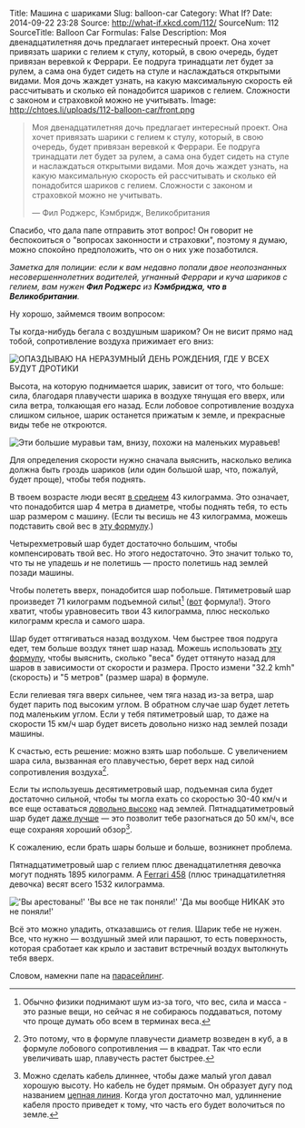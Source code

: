 Title: Машина с шариками
Slug: balloon-car
Category: What If?
Date: 2014-09-22 23:28
Source: http://what-if.xkcd.com/112/
SourceNum: 112
SourceTitle: Balloon Car
Formulas: False
Description: Моя двенадцатилетняя дочь предлагает интересный проект. Она хочет привязать шарики с гелием к стулу, который, в свою очередь, будет привязан веревкой к Феррари. Ее подруга тринадцати лет будет за рулем, а сама она будет сидеть на стуле и наслаждаться открытыми видами. Моя дочь жаждет узнать, на какую максимальную скорость ей рассчитывать и сколько ей понадобится шариков с гелием. Сложности с законом и страховкой можно не учитывать.
Image: http://chtoes.li/uploads/112-balloon-car/front.png

> Моя двенадцатилетняя дочь предлагает интересный проект. Она хочет привязать шарики с гелием к стулу, который, в свою очередь, будет привязан веревкой к Феррари. Ее подруга тринадцати лет будет за рулем, а сама она будет сидеть на стуле и наслаждаться открытыми видами. Моя дочь жаждет узнать, на какую максимальную скорость ей рассчитывать и сколько ей понадобится шариков с гелием. Сложности с законом и страховкой можно не учитывать.
> 
> — Фил Роджерс, Кэмбридж, Великобритания

Спасибо, что дала папе отправить этот вопрос! Он говорит не беспокоиться о "вопросах законности и страховки", поэтому я думаю, можно спокойно предположить, что он о них уже позаботился.

_Заметка для полиции: если к вам недавно попали двое неопознанных несовершеннолетних водителей, угнанный Феррари и куча шариков с гелием, вам нужен **Фил Роджерс** из **Кэмбриджа, что в Великобритании**._

Ну хорошо, займемся твоим вопросом:

Ты когда-нибудь бегала с воздушным шариком? Он не висит прямо над тобой, сопротивление воздуха прижимает его вниз:

![](/uploads/112-balloon-car/running.png "ОПАЗДЫВАЮ НА НЕРАЗУМНЫЙ ДЕНЬ РОЖДЕНИЯ, ГДЕ У ВСЕХ БУДУТ ДРОТИКИ")

Высота, на которую поднимается шарик, зависит от того, что больше: сила, благодаря плавучести шарика в воздухе тянущая его вверх, или сила ветра, толкающая его назад. Если лобовое сопротивление воздуха слишком сильное, шарик останется прижатым к земле, и прекрасные виды тебе не откроются.

![](/uploads/112-balloon-car/driving.png "Эти большие муравьи там, внизу, похожи на маленьких муравьев!")

Для определения скорости нужно сначала выяснить, насколько велика должна быть гроздь шариков (или один большой шар, что, пожалуй, будет проще), чтобы тебя поднять.

В твоем возрасте люди весят [в среднем](http://www.cdc.gov/growthcharts/2000growthchart-us.pdf) 43 килограмма. Это означает, что понадобится шар 4 метра в диаметре, чтобы поднять тебя, то есть шар размером с машину. (Если ты весишь не 43 килограмма, можешь подставить свой вес в [эту формулу](http://www.wolframalpha.com/input/?i=2*%28%283%2F4%29+*+%2843+kg+%2F+%28air+density+-+helium+density%29%29+%2F+pi%29%5E%281%2F3%29).)

Четырехметровый шар будет достаточно большим, чтобы компенсировать твой вес. Но этого недостаточно. Это значит только то, что ты не упадешь _и_ не полетишь — просто полетишь над землей позади машины.

Чтобы полететь вверх, понадобится шар побольше. Пятиметровый шар произведет 71 килограмм подъемной силыt[^1] ([вот](http://www.wolframalpha.com/input/?i=1%2F6+*+pi+*+%285+meters%29%5E3+*+%28air+density+-+helium+density%29) формула!). Этого хватит, чтобы уравновесить твои 43 килограмма, плюс несколько килограмм кресла и самого шара.

[^1]: Обычно физики поднимают шум из-за того, что вес, сила и масса - это разные вещи, но сейчас я не собираюсь поддаваться, потому что проще думать обо всем в терминах веса.

Шар будет оттягиваться назад воздухом. Чем быстрее твоя подруга едет, тем больше воздух тянет шар назад. Можешь использовать [эту формулу](http://www.wolframalpha.com/input/?i=%281%2F8+*+air+density+*+pi+*+%285+meters%29^2+*+%2832.2+kmh%29^2+*+pi+*+0.47%29+%2F+earth+gravity), чтобы выяснить, сколько "веса" будет оттянуто назад для шаров в зависимости от скорости и размера. Просто измени "32.2 kmh" (скорость) и "5 метров" (размер шара) в формуле.

Если гелиевая тяга вверх сильнее, чем тяга назад из-за ветра, шар будет парить под высоким углом. В обратном случае шар будет лететь под маленьким углом. Если у тебя пятиметровый шар, то даже на скорости 15 км/ч шар будет висеть довольно низко над землей позади машины.

К счастью, есть решение: можно взять шар побольше. С увеличением шара сила, вызванная его плавучестью, берет верх над силой сопротивления воздуха[^2].

[^2]: Это потому, что в формуле плавучести диаметр возведен в куб, а в формуле лобового сопротивления — в квадрат. Так что если увеличивать шар, плавучесть растет быстрее.

Если ты используешь десятиметровый шар, подъемная сила будет достаточно сильной, чтобы ты могла ехать со скоростью 30-40 км/ч и все еще оставаться [довольно высоко](http://www.wolframalpha.com/input/?i=%28arctan%28%281%2F6*pi*%2810+meters%29%5E3*%28air+density+-+helium+density%29+-+43+kg%29+%2F+%28%28%281%2F8%29*air+density*pi*%2810+meters%29%5E2*%2820+mph%29%5E2*pi*0.47%29%2Fearth+gravity%29%29%29+radians+to+degrees) над землей. Пятнадцатиметровый шар будет [даже лучше](http://www.wolframalpha.com/input/?i=%28arctan%28%281%2F6*pi*%2815+meters%29%5E3*%28air+density+-+helium+density%29+-+43+kg%29+%2F+%28%28%281%2F8%29*air+density*pi*%2815+meters%29%5E2*%2830+mph%29%5E2*pi*0.47%29%2Fearth+gravity%29%29%29+radians+to+degrees) — это позволит тебе разогнаться до 50 км/ч, все еще сохраняя хороший обзор[^3].

[^3]: Можно сделать кабель длиннее, чтобы даже малый угол давал хорошую высоту. Но кабель не будет прямым. Он образует дугу под названием [цепная линия](http://ru.wikipedia.org/wiki/Цепная_линия). Когда угол достаточно мал, удлиннение кабеля просто приведет к тому, что часть его будет волочиться по земле.

К сожалению, если брать шары больше и больше, возникнет проблема.

Пятнадцатиметровый шар с гелием плюс двенадцатилетняя девочка могут поднять 1895 килограмм. А [Ferrari 458](http://en.wikipedia.org/wiki/Ferrari_458) (плюс тринадцатилетняя девочка) весят всего 1532 килограмма.

![](/uploads/112-balloon-car/arrest.png "'Вы арестованы!' 'Вы все не так поняли!' 'Да мы вообще НИКАК это не поняли!'")

Всё это можно уладить, отказавшись от гелия. Шарик тебе не нужен. Все, что нужно — воздушный змей или парашют, то есть поверхность, которая сработает как крыло и заставит встречный воздух вытолкнуть тебя вверх.

Словом, намекни папе на [парасейлинг](https://www.youtube.com/results?search_query=парасейлинг).